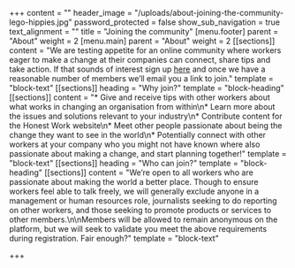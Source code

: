 +++
content = ""
header_image = "/uploads/about-joining-the-community-lego-hippies.jpg"
password_protected = false
show_sub_navigation = true
text_alignment = ""
title = "Joining the community"
[menu.footer]
parent = "About"
weight = 2
[menu.main]
parent = "About"
weight = 2
[[sections]]
content = "We are testing appetite for an online community where workers eager to make a change at their companies can connect, share tips and take action. If that sounds of interest sign up [here](https://honestwork.org/join/) and once we have a reasonable number of members we’ll email you a link to join."
template = "block-text"
[[sections]]
heading = "Why join?"
template = "block-heading"
[[sections]]
content = "* Give and receive tips with other workers about what works in changing an organisation from within\n* Learn more about the issues and solutions relevant to your industry\n* Contribute content for the Honest Work website\n* Meet other people passionate about being the change they want to see in the world\n* Potentially connect with other workers at your company who you might not have known where also passionate about making a change, and start planning together!"
template = "block-text"
[[sections]]
heading = "Who can join?"
template = "block-heading"
[[sections]]
content = "We’re open to all workers who are passionate about making the world a better place. Though to ensure workers feel able to talk freely, we will generally exclude anyone in a management or human resources role, journalists seeking to do reporting on other workers, and those seeking to promote products or services to other members.\n\nMembers will be allowed to remain anonymous on the platform, but we will seek to validate you meet the above requirements during registration. Fair enough?"
template = "block-text"

+++
